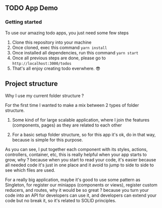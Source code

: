 ## TODO App Demo

### Getting started

To use our amazing todo apps, you just need some few steps

1. Clone this repository into your machine
2. Once cloned, exec this command `yarn install`
3. Once installed all dependencies, run this command `yarn start`
4. Once all previous steps are done, please go to `http://localhost:3000/todos`
4. That's all enjoy creating todo everwhere. :sunglasses:

## Project structure

Why I use my current folder structure ? 

For the first time I wanted to make a mix between 2 types of folder structure.

1. Some kind of for large scalable application, where I join the features (components, pages) as they are related to each other

2. For a basic setup folder structure, so for this app it's ok, do in that way, because is simple for this purpose.

As you can see, I put together each component with its styles, actions, controllers, container, etc, this is really helpful when your app starts to grow, why ? because when you start to read your code, it's easier because all needed code it's just in one place and it avoid to jump to side to side to see which files are used.

For a really big application, maybe it's good to use some pattern as Singleton, for register our miniapps (components or views), register custom reducers, and routes, why it would be so great ? because you turn your code into an API for developers can use it, and developers can extend your code but no break it, so it's related to SOLID principles.
